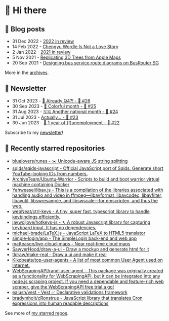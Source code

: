 # 👋 Hi there

## 📝 Blog posts

<!-- feed start -->
- 31 Dec 2022 - [2022 in review](https://cheeaun.com/blog/2022/12/2022-in-review/)
- 14 Feb 2022 - [Chengyu Wordle Is Not a Love Story](https://cheeaun.com/blog/2022/02/chengyu-wordle-is-not-a-love-story/)
- 2 Jan 2022 - [2021 in review](https://cheeaun.com/blog/2022/01/2021-in-review/)
- 5 Nov 2021 - [Replicating 3D Trees from Apple Maps](https://cheeaun.com/blog/2021/11/replicating-3d-trees-apple-maps/)
- 20 Sep 2021 - [Designing bus service route diagrams on BusRouter SG](https://cheeaun.com/blog/2021/09/bus-service-route-diagrams-busrouter-sg/)
<!-- feed end -->

More in the [archives](https://cheeaun.com/blog/archives/).

## 📰 Newsletter

<!-- newsletter start -->
- 31 Oct 2023 - [🫣 Already Q4?! - 🥫 #26](https://cheeaun.substack.com/p/already-q4-26)
- 30 Sep 2023 - [🎨 Colorful month - 🥫 #25](https://cheeaun.substack.com/p/colorful-month-25)
- 31 Aug 2023 - [🇸🇬 Another national month - 🥫 #24](https://cheeaun.substack.com/p/another-national-month-24)
- 31 Jul 2023 - [Actually… - 🥫 #23](https://cheeaun.substack.com/p/actually-23)
- 30 Jun 2023 - [🎂 1 year of (f)unemployment - 🥫 #22](https://cheeaun.substack.com/p/1-year-of-funemployment-22)
<!-- newsletter end -->

Subscribe to my [newsletter](https://cheeaun.substack.com/)!

## 🌟 Recently starred repositories

<!-- starred repos start -->
- [bluelovers/runes - ✂️  Unicode-aware JS string splitting](https://github.com/bluelovers/runes)
- [sqids/sqids-javascript - Official JavaScript port of Sqids. Generate short YouTube-looking IDs from numbers.](https://github.com/sqids/sqids-javascript)
- [ArchiveTeam/Ubuntu-Warrior - Scripts to build and boot warrior virtual machine containing Docker](https://github.com/ArchiveTeam/Ubuntu-Warrior)
- [Yahweasel/libav.js - This is a compilation of the libraries associated with handling audio and video in ffmpeg—libavformat, libavcodec, libavfilter, libavutil, libswresample, and libswscale—for emscripten, and thus the web.](https://github.com/Yahweasel/libav.js)
- [webNeat/ctrl-keys - A tiny, super fast, typescript library to handle keybindings efficiently.](https://github.com/webNeat/ctrl-keys)
- [jaywcjlove/hotkeys-js - ➷ A robust Javascript library for capturing keyboard input. It has no dependencies. ](https://github.com/jaywcjlove/hotkeys-js)
- [michael-brade/LaTeX.js - JavaScript LaTeX to HTML5 translator](https://github.com/michael-brade/LaTeX.js)
- [simple-login/app - The SimpleLogin back-end and web app](https://github.com/simple-login/app)
- [matteason/live-cloud-maps - Near real-time cloud maps](https://github.com/matteason/live-cloud-maps)
- [SawyerHood/draw-a-ui - Draw a mockup and generate html for it](https://github.com/SawyerHood/draw-a-ui)
- [tldraw/make-real - Draw a ui and make it real](https://github.com/tldraw/make-real)
- [Kikobeats/top-user-agents - A list of most common User Agent used on Internet.](https://github.com/Kikobeats/top-user-agents)
- [WebScrapingAPI/rand-user-agent - This package was originally created as a functionality for WebScrapingAPI, but it can be integrated into any node.js scraping project. If you need a dependable and feature-rich web scraper, give the WebScrapingAPI free trial a go!](https://github.com/WebScrapingAPI/rand-user-agent)
- [ealush/vest - Vest ✅ Declarative validations framework](https://github.com/ealush/vest)
- [bradymholt/cRonstrue - JavaScript library that translates Cron expressions into human readable descriptions](https://github.com/bradymholt/cRonstrue)
<!-- starred repos end -->

See more of [my starred repos](https://github.com/stars/cheeaun/).
